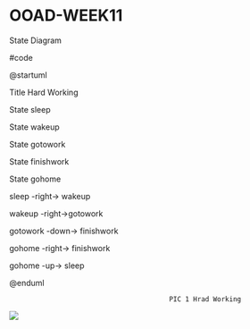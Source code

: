 # OOAD-WEEK11
State Diagram

#code

@startuml

Title Hard Working 

State sleep

State wakeup

State gotowork

State finishwork

State gohome



sleep -right-> wakeup

wakeup -right->gotowork

gotowork -down-> finishwork

gohome -right-> finishwork

gohome -up-> sleep

@enduml


                    
                                            PIC 1 Hrad Working



![](http://www.plantuml.com/plantuml/img/ROyn3iCW34Ltdy8Nu0fLnkwjr1a95wmG784Hroyg8SrGB_x_stgobw8sQzqYm9Cr4jvjTlYIl7Bo20-rIbWYqNxePbUgqtXHQNtti6zENC8by19a8-ZrHQ39x8EQswICTiOdRWeqJbhg-nVoOFvGVqPrx_au6XPAhh_t0G00)

